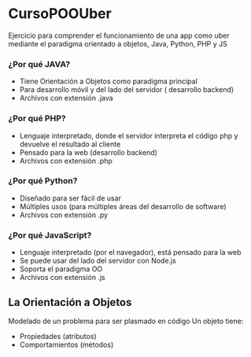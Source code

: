 # CursoPOOUber
Ejercicio para comprender el funcionamiento de una app como uber mediante el paradigma orientado a objetos, Java, Python, PHP y JS

### ¿Por qué JAVA? 
- Tiene Orientación a Objetos como paradigma principal 
- Para desarrollo móvil y del lado del servidor ( desarrollo backend) 
- Archivos con extensión .java 

### ¿Por qué PHP? 
- Lenguaje interpretado, donde el servidor interpreta el código php y devuelve el resultado al cliente 
- Pensado para la web (desarrollo backend) 
- Archivos con extensión .php 

### ¿Por qué Python? 
- Diseñado para ser fácil de usar 
- Múltiples usos (para múltiples áreas del desarrollo de software) 
- Archivos con extensión .py 

### ¿Por qué JavaScript? 
- Lenguaje interpretado (por el navegador), está pensado para la web 
- Se puede usar del lado del servidor con Node.js 
- Soporta el paradigma OO 
- Archivos con extensión .js 


## La Orientación a Objetos
Modelado de un problema para ser plasmado en código
Un objeto tiene:
- Propiedades (atributos)
- Comportamientos (métodos) 
